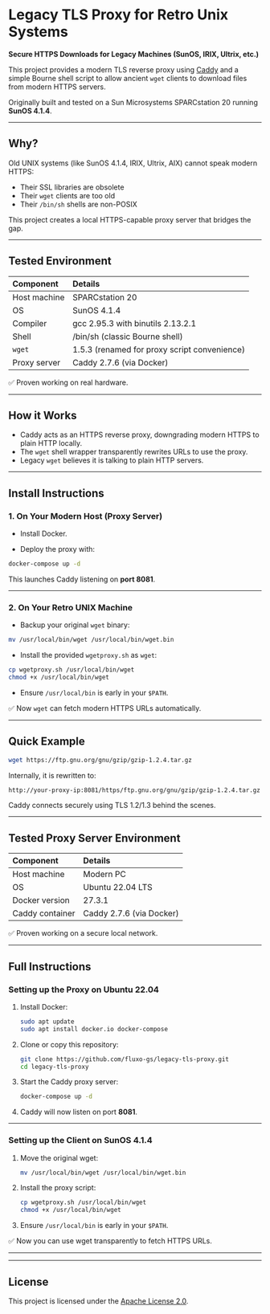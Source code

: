 # Legacy TLS Proxy for Retro Unix Systems

**Secure HTTPS Downloads for Legacy Machines (SunOS, IRIX, Ultrix, etc.)**

This project provides a modern TLS reverse proxy using [Caddy](https://caddyserver.com/) and a simple Bourne shell script to allow ancient `wget` clients to download files from modern HTTPS servers.

Originally built and tested on a Sun Microsystems SPARCstation 20 running **SunOS 4.1.4**.

---

## Why?

Old UNIX systems (like SunOS 4.1.4, IRIX, Ultrix, AIX) cannot speak modern HTTPS:
- Their SSL libraries are obsolete
- Their `wget` clients are too old
- Their `/bin/sh` shells are non-POSIX

This project creates a local HTTPS-capable proxy server that bridges the gap.

---

## Tested Environment

| Component | Details |
|:----------|:--------|
| Host machine | SPARCstation 20 |
| OS | SunOS 4.1.4 |
| Compiler | gcc 2.95.3 with binutils 2.13.2.1 |
| Shell | /bin/sh (classic Bourne shell) |
| `wget` | 1.5.3 (renamed for proxy script convenience) |
| Proxy server | Caddy 2.7.6 (via Docker) |

✅ Proven working on real hardware.

---

## How it Works

- Caddy acts as an HTTPS reverse proxy, downgrading modern HTTPS to plain HTTP locally.
- The `wget` shell wrapper transparently rewrites URLs to use the proxy.
- Legacy `wget` believes it is talking to plain HTTP servers.

---

## Install Instructions

### 1. On Your Modern Host (Proxy Server)

- Install Docker.

- Deploy the proxy with:

```bash
docker-compose up -d
```

This launches Caddy listening on **port 8081**.

---

### 2. On Your Retro UNIX Machine

- Backup your original `wget` binary:

```sh
mv /usr/local/bin/wget /usr/local/bin/wget.bin
```

- Install the provided `wgetproxy.sh` as `wget`:

```sh
cp wgetproxy.sh /usr/local/bin/wget
chmod +x /usr/local/bin/wget
```

- Ensure `/usr/local/bin` is early in your `$PATH`.

✅ Now `wget` can fetch modern HTTPS URLs automatically.

---

## Quick Example

```sh
wget https://ftp.gnu.org/gnu/gzip/gzip-1.2.4.tar.gz
```

Internally, it is rewritten to:

```sh
http://your-proxy-ip:8081/https/ftp.gnu.org/gnu/gzip/gzip-1.2.4.tar.gz
```

Caddy connects securely using TLS 1.2/1.3 behind the scenes.


---

## Tested Proxy Server Environment

| Component | Details |
|:----------|:--------|
| Host machine | Modern PC |
| OS | Ubuntu 22.04 LTS |
| Docker version | 27.3.1 |
| Caddy container | Caddy 2.7.6 (via Docker) |

✅ Proven working on a secure local network.

---

## Full Instructions

### Setting up the Proxy on Ubuntu 22.04

1. Install Docker:
   ```bash
   sudo apt update
   sudo apt install docker.io docker-compose
   ```

2. Clone or copy this repository:
   ```bash
   git clone https://github.com/fluxo-gs/legacy-tls-proxy.git
   cd legacy-tls-proxy
   ```

3. Start the Caddy proxy server:
   ```bash
   docker-compose up -d
   ```

4. Caddy will now listen on port **8081**.

---

### Setting up the Client on SunOS 4.1.4

1. Move the original wget:
   ```sh
   mv /usr/local/bin/wget /usr/local/bin/wget.bin
   ```

2. Install the proxy script:
   ```sh
   cp wgetproxy.sh /usr/local/bin/wget
   chmod +x /usr/local/bin/wget
   ```

3. Ensure `/usr/local/bin` is early in your `$PATH`.

✅ Now you can use wget transparently to fetch HTTPS URLs.

---


---

## License

This project is licensed under the [Apache License 2.0](https://www.apache.org/licenses/LICENSE-2.0).
